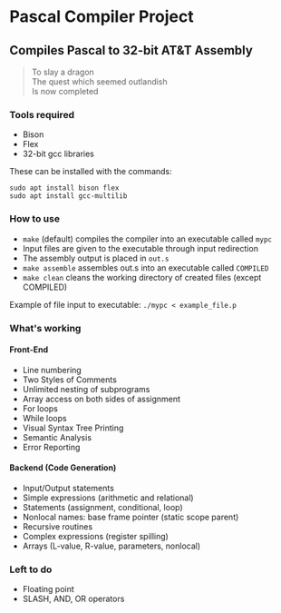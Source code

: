 # Pascal Compiler Project

## Compiles Pascal to 32-bit AT&T Assembly
> To slay a dragon <br>
> The quest which seemed outlandish <br>
> Is now completed

### Tools required
* Bison
* Flex
* 32-bit gcc libraries

These can be installed with the commands:

```
sudo apt install bison flex
sudo apt install gcc-multilib
```

### How to use
* ```make``` (default) compiles the compiler into an executable called ```mypc```
* Input files are given to the executable through input redirection
* The assembly output is placed in ```out.s```
* ```make assemble``` assembles out.s into an executable called ```COMPILED```
* ```make clean``` cleans the working directory of created files (except COMPILED)

Example of file input to executable:
```./mypc < example_file.p```



### What's working

#### Front-End
* Line numbering
* Two Styles of Comments
* Unlimited nesting of subprograms
* Array access on both sides of assignment
* For loops
* While loops
* Visual Syntax Tree Printing
* Semantic Analysis
* Error Reporting

#### Backend (Code Generation)

* Input/Output statements
* Simple expressions (arithmetic and relational)
* Statements (assignment, conditional, loop)
* Nonlocal names: base frame pointer (static scope parent)
* Recursive routines
* Complex expressions (register spilling)
* Arrays (L-value, R-value, parameters, nonlocal)


### Left to do
* Floating point
* SLASH, AND, OR operators
